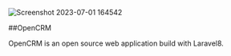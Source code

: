 ![Screenshot 2023-07-01 164542](https://github.com/efronpaduansi/openCRM/assets/64396518/4813aa99-3d28-4fbd-bfeb-47b5352551df)


##OpenCRM

OpenCRM is an open source web application build with Laravel8.
